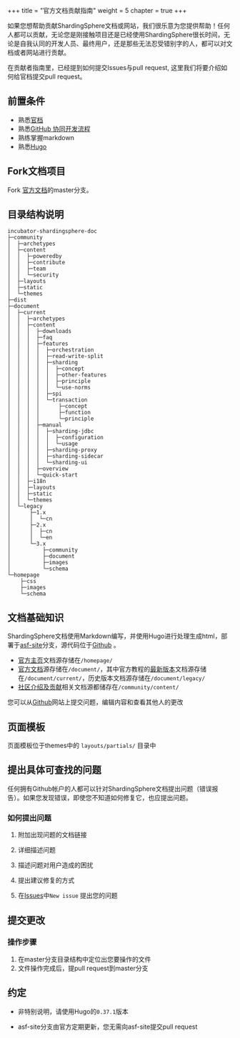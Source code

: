 +++
title = "官方文档贡献指南"
weight = 5
chapter = true
+++

如果您想帮助贡献ShardingSphere文档或网站，我们很乐意为您提供帮助！任何人都可以贡献，无论您是刚接触项目还是已经使用ShardingSphere很长时间，无论是自我认同的开发人员、最终用户，还是那些无法忍受错别字的人，都可以对文档或者网站进行贡献。

在贡献者指南里，已经提到如何提交Issues与pull request,  这里我们将要介绍如何给官档提交pull request。

## 前置条件

- 熟悉[官档](https://shardingsphere.apache.org)
- 熟悉[GitHub 协同开发流程](https://help.github.com/categories/collaborating-with-issues-and-pull-requests/)
- 熟练掌握markdown
- 熟悉[Hugo](https://gohugo.io/)

## Fork文档项目

Fork [官方文档](https://github.com/apache/incubator-shardingsphere-doc)的master分支。

## 目录结构说明

```
incubator-shardingsphere-doc
├─community
│  ├─archetypes
│  ├─content
│  │  ├─poweredby
│  │  ├─contribute
│  │  ├─team
│  │  └─security
│  ├─layouts
│  ├─static
│  └─themes
├─dist
├─document
│  ├─current
│  │  ├─archetypes
│  │  ├─content
│  │  │  ├─downloads
│  │  │  ├─faq
│  │  │  ├─features
│  │  │  │  ├─orchestration
│  │  │  │  ├─read-write-split
│  │  │  │  ├─sharding
│  │  │  │  │  ├─concept
│  │  │  │  │  ├─other-features
│  │  │  │  │  ├─principle
│  │  │  │  │  └─use-norms
│  │  │  │  ├─spi
│  │  │  │  └─transaction
│  │  │  │      ├─concept
│  │  │  │      ├─function
│  │  │  │      └─principle
│  │  │  ├─manual
│  │  │  │  ├─sharding-jdbc
│  │  │  │  │  ├─configuration
│  │  │  │  │  └─usage
│  │  │  │  ├─sharding-proxy
│  │  │  │  ├─sharding-sidecar
│  │  │  │  └─sharding-ui
│  │  │  ├─overview
│  │  │  └─quick-start
│  │  ├─i18n
│  │  ├─layouts
│  │  ├─static
│  │  └─themes
│  └─legacy   
│      ├─1.x
│      │  └─cn
│      ├─2.x
│      │  ├─cn
│      │  └─en
│      └─3.x
│          ├─community
│          ├─document
│          ├─images
│          └─schema
└─homepage
    ├─css
    ├─images
    └─schema
```

## 文档基础知识

ShardingSphere文档使用Markdown编写，并使用Hugo进行处理生成html，部署于[asf-site](https://github.com/apache/incubator-shardingsphere-doc/tree/asf-site)分支，源代码位于[Github](https://github.com/apache/incubator-shardingsphere-doc/tree/master) 。

- [官方主页](https://shardingsphere.apache.org/index_zh.html)文档源存储在`/homepage/`
- [官方文档](https://shardingsphere.apache.org/document/current/cn/overview/)源存储在`/document/`，其中官方教程的[最新版本](https://shardingsphere.apache.org/document/current/cn/overview/)文档源存储在`/document/current/`，历史版本文档源存储在`/document/legacy/`
- [社区介绍及贡献](https://shardingsphere.apache.org/community/cn/contribute/)相关文档源都储存在`/community/content/`

您可以从[Github](https://github.com/apache/incubator-shardingsphere-doc/issues)网站上提交问题，编辑内容和查看其他人的更改

## 页面模板

页面模板位于themes中的 `layouts/partials/` 目录中

## 提出具体可查找的问题

任何拥有Github帐户的人都可以针对ShardingSphere文档提出问题（错误报告）。如果您发现错误，即使您不知道如何修复它，也应提出问题。

### 如何提出问题

1. 附加出现问题的文档链接

2. 详细描述问题

3. 描述问题对用户造成的困扰

4. 提出建议修复的方式

5. 在[Issues](https://github.com/apache/incubator-shardingsphere-doc/issues)中`New issue` 提出您的问题

## 提交更改

### 操作步骤

1. 在master分支目录结构中定位出您要操作的文件
2. 文件操作完成后，提pull request到master分支

## 约定

- 非特别说明，请使用Hugo的`0.37.1`版本

- asf-site分支由官方定期更新，您无需向asf-site提交pull request



